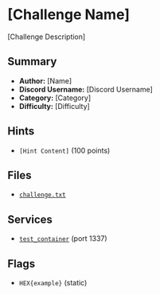 # [Challenge Name]
[Challenge Description]

## Summary
- **Author:** [Name]
- **Discord Username:** [Discord Username]
- **Category:** [Category]
- **Difficulty:** [Difficulty]

## Hints
- `[Hint Content]` (100 points)

## Files
- [`challenge.txt`](./dist/challenge.txt)


## Services
- [`test_container`](./service/test_container) (port 1337)


## Flags
- `HEX{example}` (static)
